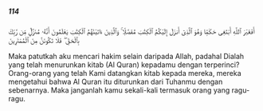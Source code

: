 ##### 114

<span class="ayah">أَفَغَيْرَ ٱللَّهِ أَبْتَغِى حَكَمًۭا وَهُوَ ٱلَّذِىٓ أَنزَلَ إِلَيْكُمُ ٱلْكِتَٰبَ مُفَصَّلًۭا ۚ وَٱلَّذِينَ ءَاتَيْنَٰهُمُ ٱلْكِتَٰبَ يَعْلَمُونَ أَنَّهُۥ مُنَزَّلٌۭ مِّن رَّبِّكَ بِٱلْحَقِّ ۖ فَلَا تَكُونَنَّ مِنَ ٱلْمُمْتَرِينَ</span>

<span class="ayah_translation">Maka patutkah aku mencari hakim selain daripada Allah, padahal Dialah yang telah menurunkan kitab (Al Quran) kepadamu dengan terperinci? Orang-orang yang telah Kami datangkan kitab kepada mereka, mereka mengetahui bahwa Al Quran itu diturunkan dari Tuhanmu dengan sebenarnya. Maka janganlah kamu sekali-kali termasuk orang yang ragu-ragu.</span>
